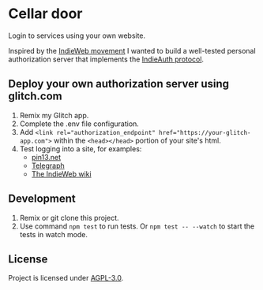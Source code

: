 # Cellar door

Login to services using your own website.

Inspired by the [IndieWeb movement](https://indieweb.org) I wanted to build a well-tested personal authorization server that implements the [IndieAuth protocol](https://indieweb.org/IndieAuth).

## Deploy your own authorization server using glitch.com

1.  Remix my Glitch app.
2.  Complete the .env file configuration.
3.  Add `<link rel="authorization_endpoint" href="https://your-glitch-app.com">` within the `<head></head>` portion of your site's html.
4.  Test logging into a site, for examples:
    - [pin13.net](https://pin13.net/login/)
    - [Telegraph](https://telegraph.p3k.io/login)
    - [The IndieWeb wiki](https://indieweb.org/Special:UserLogin)

## Development

1.  Remix or git clone this project.
2.  Use command `npm test` to run tests. Or `npm test -- --watch` to start the tests in watch mode.

## License

Project is licensed under [AGPL-3.0](/license.md).
